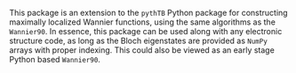 This package is an extension to the `pythTB` Python package for constructing maximally localized Wannier functions, using the same algorithms as the `Wannier90`. In essence, this package can be used along with any electronic structure code, as long as the Bloch eigenstates are provided as `NumPy` arrays with proper indexing. This could also be viewed as an early stage Python based `Wannier90`.